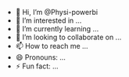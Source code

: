 - 👋 Hi, I’m @Physi-powerbi
- 👀 I’m interested in ...
- 🌱 I’m currently learning ...
- 💞️ I’m looking to collaborate on ...
- 📫 How to reach me ...
- 😄 Pronouns: ...
- ⚡ Fun fact: ...

<!---
Physi-powerbi/Physi-powerbi is a ✨ special ✨ repository because its `README.md` (this file) appears on your GitHub profile.
You can click the Preview link to take a look at your changes.
--->
